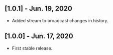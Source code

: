 ## [1.0.1] - Jun. 19, 2020

* Added stream to broadcast changes in history.

## [1.0.0] - Jun. 17, 2020

* First stable release.
